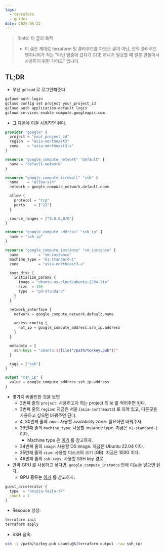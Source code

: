 ```yaml
---
tags:
  - terraform
  - guides
date: 2025-05-22
---
```

> [!info] 이 글의 목적
> - 이 글은 제대로 terraform 및 클라우드를 파보는 글이 아닌, 전직 클라우드 엔지니어가 적는 "아닌 밤중에 갑자기 GCE 하나가 필요할 때 얼른 만들어서 사용하기 위한 가이드" 입니다.

## TL;DR

- 우선 `gcloud` 로 로그인해준다.

```bash
gcloud auth login
gcloud config set project your_project_id
gcloud auth application-default login
gcloud services enable compute.googleapis.com
```

- 그 다음에 이걸 사용하면 된다.

```terraform title="main.tf" {2-4,29-30,34-35,49}
provider "google" {
  project = "your_project_id"
  region  = "asia-northeast3"
  zone    = "asia-northeast3-a"
}

resource "google_compute_network" "default" {
  name = "default-network"
}

resource "google_compute_firewall" "ssh" {
  name    = "allow-ssh"
  network = google_compute_network.default.name

  allow {
    protocol = "tcp"
    ports    = ["22"]
  }

  source_ranges = ["0.0.0.0/0"]
}

resource "google_compute_address" "ssh_ip" {
  name = "ssh-ip"
}

resource "google_compute_instance" "vm_instance" {
  name         = "vm-instance"
  machine_type = "n1-standard-1"
  zone         = "asia-northeast3-a"

  boot_disk {
    initialize_params {
      image = "ubuntu-os-cloud/ubuntu-2204-lts"
      size  = 100
      type  = "pd-standard"
    }
  }

  network_interface {
    network = google_compute_network.default.name

    access_config {
      nat_ip = google_compute_address.ssh_ip.address
    }
  }

  metadata = {
    ssh-keys = "ubuntu:${file("/path/to/key.pub")}"
  }

  tags = ["ssh"]
}

output "ssh_ip" {
  value = google_compute_address.ssh_ip.address
}

```

- 몇가지 바꿀만한 것을 보면
	- 2번째 줄의 `project`: 사용하고자 하는 project 의 id 를 적어주면 된다.
	- 3번째 줄의 `region`: 지금은 서울 (`asia-northeast3`) 로 되어 있고, 다른곳을 사용하고 싶으면 바꿔주면 된다.
	- 4, 30번째 줄의 `zone`: 사용할 availability zone. 필요하면 바꿔주자.
	- 29번째 줄의 `machine_type`: 사용할 instance type. 지금은 `n1-standard-1` 이다.
		- Machine type 은 [이거](https://cloud.google.com/compute/docs/general-purpose-machines) 를 참고하자.
	- 34번째 줄의 `image`: 사용할 OS image. 지금은 Ubuntu 22.04 이다.
	- 35번째 줄의 `size`: 사용할 디스크의 크기 (GB). 지금은 100G 이다.
	- 49번째 줄의 `ssh-keys`: 사용할 SSH key 경로.
- 만약 GPU 를 사용하고 싶다면, `google_compute_instance` 안에 이놈을 넣으면 된다.
	- GPU 종류는 [이거](https://cloud.google.com/compute/docs/gpus) 를 참고하자.

```terraform
guest_accelerator {
  type  = "nvidia-tesla-t4"
  count = 1
}
```

- Resouce 생성:

```bash
terraform init
terraform apply
```

- SSH 접속:

```sh
ssh -i /path/to/key.pub ubuntu@$(terraform output -raw ssh_ip)
```